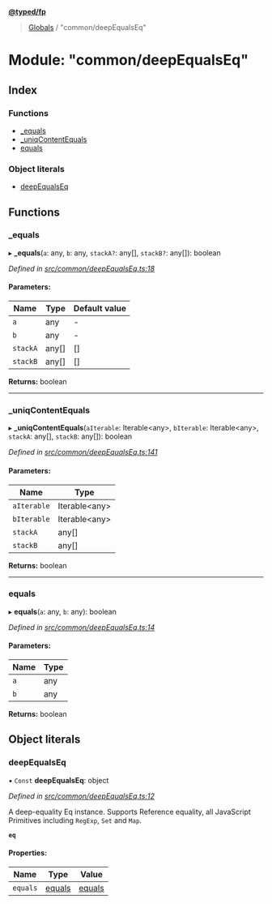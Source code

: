 **[@typed/fp](../README.md)**

> [Globals](../globals.md) / "common/deepEqualsEq"

# Module: "common/deepEqualsEq"

## Index

### Functions

* [\_equals](_common_deepequalseq_.md#_equals)
* [\_uniqContentEquals](_common_deepequalseq_.md#_uniqcontentequals)
* [equals](_common_deepequalseq_.md#equals)

### Object literals

* [deepEqualsEq](_common_deepequalseq_.md#deepequalseq)

## Functions

### \_equals

▸ **_equals**(`a`: any, `b`: any, `stackA?`: any[], `stackB?`: any[]): boolean

*Defined in [src/common/deepEqualsEq.ts:18](https://github.com/TylorS/typed-fp/blob/f129829/src/common/deepEqualsEq.ts#L18)*

#### Parameters:

Name | Type | Default value |
------ | ------ | ------ |
`a` | any | - |
`b` | any | - |
`stackA` | any[] | [] |
`stackB` | any[] | [] |

**Returns:** boolean

___

### \_uniqContentEquals

▸ **_uniqContentEquals**(`aIterable`: Iterable\<any>, `bIterable`: Iterable\<any>, `stackA`: any[], `stackB`: any[]): boolean

*Defined in [src/common/deepEqualsEq.ts:141](https://github.com/TylorS/typed-fp/blob/f129829/src/common/deepEqualsEq.ts#L141)*

#### Parameters:

Name | Type |
------ | ------ |
`aIterable` | Iterable\<any> |
`bIterable` | Iterable\<any> |
`stackA` | any[] |
`stackB` | any[] |

**Returns:** boolean

___

### equals

▸ **equals**(`a`: any, `b`: any): boolean

*Defined in [src/common/deepEqualsEq.ts:14](https://github.com/TylorS/typed-fp/blob/f129829/src/common/deepEqualsEq.ts#L14)*

#### Parameters:

Name | Type |
------ | ------ |
`a` | any |
`b` | any |

**Returns:** boolean

## Object literals

### deepEqualsEq

▪ `Const` **deepEqualsEq**: object

*Defined in [src/common/deepEqualsEq.ts:12](https://github.com/TylorS/typed-fp/blob/f129829/src/common/deepEqualsEq.ts#L12)*

A deep-equality Eq instance.
Supports Reference equality, all JavaScript Primitives including `RegExp`, `Set` and `Map`.

**`eq`** 

#### Properties:

Name | Type | Value |
------ | ------ | ------ |
`equals` | [equals](_common_deepequalseq_.md#equals) | [equals](_common_deepequalseq_.md#equals) |
